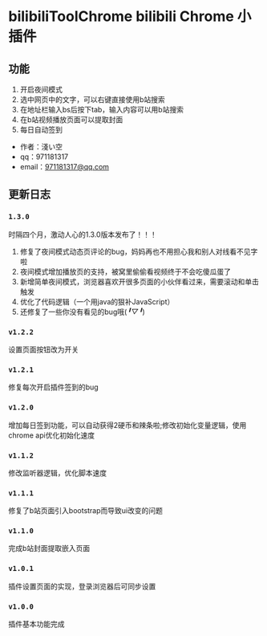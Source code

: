 # bilibiliToolChrome bilibili Chrome 小插件

## 功能

1. 开启夜间模式
2. 选中网页中的文字，可以右键直接使用b站搜索
3. 在地址栏输入bs后按下tab，输入内容可以用b站搜索
4. 在b站视频播放页面可以提取封面
5. 每日自动签到

* 作者：淺い空
* qq：971181317
* email：971181317@qq.com

## 更新日志

### `1.3.0`

时隔四个月，激动人心的1.3.0版本发布了！！！

1. 修复了夜间模式动态页评论的bug，妈妈再也不用担心我和别人对线看不见字啦
2. 夜间模式增加播放页的支持，被窝里偷偷看视频终于不会吃傻瓜蛋了
3. 新增简单夜间模式，浏览器喜欢开很多页面的小伙伴看过来，需要滚动和单击触发
4. 优化了代码逻辑（一个用java的狠补JavaScript）
5. 还修复了一些你没有看见的bug哦(*╹▽╹*)

### `v1.2.2`

设置页面按钮改为开关

### `v1.2.1`

修复每次开启插件签到的bug

### `v1.2.0`

增加每日签到功能，可以自动获得2硬币和辣条啦;修改初始化变量逻辑，使用chrome api优化初始化速度


### `v1.1.2`

修改监听器逻辑，优化脚本速度

### `v1.1.1`

修复了b站页面引入bootstrap而导致ui改变的问题

### `v1.1.0`

完成b站封面提取嵌入页面

### `v1.0.1`

插件设置页面的实现，登录浏览器后可同步设置

### `v1.0.0`

插件基本功能完成
